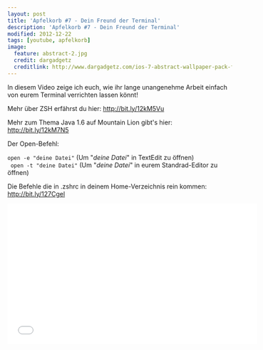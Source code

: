 ```yaml
---
layout: post
title: 'Apfelkorb #7 - Dein Freund der Terminal'
description: 'Apfelkorb #7 - Dein Freund der Terminal'
modified: 2012-12-22
tags: [youtube, apfelkorb]
image:
  feature: abstract-2.jpg
  credit: dargadgetz
  creditlink: http://www.dargadgetz.com/ios-7-abstract-wallpaper-pack-for-iphone-5-and-ipod-touch-retina/
---
```


In diesem Video zeige ich euch, wie ihr lange unangenehme Arbeit einfach
von eurem Terminal verrichten lassen könnt!

Mehr über ZSH erfährst du hier: <http://bit.ly/12kM5Vu>

Mehr zum Thema Java 1.6 auf Mountain Lion gibt's hier: <http://bit.ly/12kM7N5>

Der Open-Befehl:

```open -e "deine Datei"``` (Um "*deine Datei*" in TextEdit zu öffnen) <br>
``` open -t "deine Datei"``` (Um "*deine Datei*" in eurem Standrad-Editor
zu öffnen)

Die Befehle die in .zshrc in deinem Home-Verzeichnis rein kommen: <http://bit.ly/127Cgel>

<iframe width="560" height="315" src="//www.youtube.com/embed/dt6EbRIpm2M" frameborder="0"> </iframe>